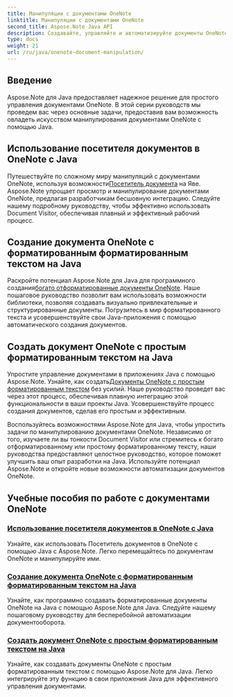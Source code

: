 ```yaml
---
title: Манипуляции с документами OneNote
linktitle: Манипуляции с документами OneNote
second_title: Aspose.Note Java API
description: Создавайте, управляйте и автоматизируйте документы OneNote на Java с помощью Aspose.Note. Пошаговые руководства по использованию Document Visitor, форматированному тексту и созданию форматированного текста.
type: docs
weight: 21
url: /ru/java/onenote-document-manipulation/
---
```


## Введение

Aspose.Note для Java предоставляет надежное решение для простого управления документами OneNote. В этой серии руководств мы проведем вас через основные задачи, предоставив вам возможность овладеть искусством манипулирования документами OneNote с помощью Java.

## Использование посетителя документов в OneNote с Java
 Путешествуйте по сложному миру манипуляций с документами OneNote, используя возможности[Посетитель документа](./using-document-visitor/) на Яве. Aspose.Note упрощает просмотр и манипулирование документами OneNote, предлагая разработчикам бесшовную интеграцию. Следуйте нашему подробному руководству, чтобы эффективно использовать Document Visitor, обеспечивая плавный и эффективный рабочий процесс. 

## Создание документа OneNote с форматированным форматированным текстом на Java
 Раскройте потенциал Aspose.Note для Java для программного создания[богато отформатированные документы OneNote](./create-onenote-document-formatted-rich-text/). Наше пошаговое руководство позволит вам использовать возможности библиотеки, позволяя создавать визуально привлекательные и структурированные документы. Погрузитесь в мир форматированного текста и усовершенствуйте свои Java-приложения с помощью автоматического создания документов.

## Создать документ OneNote с простым форматированным текстом на Java
 Упростите управление документами в приложениях Java с помощью Aspose.Note. Узнайте, как создать[Документы OneNote с простым форматированным текстом](./create-onenote-document-simple-rich-text/) без усилий. Наше руководство проведет вас через этот процесс, обеспечивая плавную интеграцию этой функциональности в ваши проекты Java. Усовершенствуйте процесс создания документов, сделав его простым и эффективным. 

Воспользуйтесь возможностями Aspose.Note для Java, чтобы упростить задачи по манипулированию документами OneNote. Независимо от того, изучаете ли вы тонкости Document Visitor или стремитесь к богато отформатированному или простому форматированному тексту, наши руководства предоставляют целостное руководство, которое поможет улучшить ваш опыт разработки на Java. Используйте потенциал Aspose.Note и откройте новые возможности автоматизации документов OneNote.
## Учебные пособия по работе с документами OneNote
### [Использование посетителя документов в OneNote с Java](./using-document-visitor/)
Узнайте, как использовать Посетитель документов в OneNote с помощью Java с Aspose.Note. Легко перемещайтесь по документам OneNote и манипулируйте ими.
### [Создание документа OneNote с форматированным форматированным текстом на Java](./create-onenote-document-formatted-rich-text/)
Узнайте, как программно создавать форматированные документы OneNote на Java с помощью Aspose.Note для Java. Следуйте нашему пошаговому руководству для бесперебойной автоматизации документооборота.
### [Создать документ OneNote с простым форматированным текстом на Java](./create-onenote-document-simple-rich-text/)
Узнайте, как создавать документы OneNote с простым форматированным текстом с помощью Aspose.Note для Java. Легко интегрируйте эту функцию в свои приложения Java для эффективного управления документами.